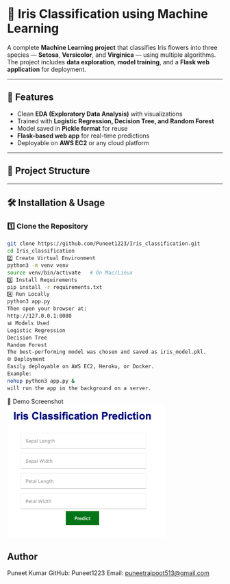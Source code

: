 # 🌸 Iris Classification using Machine Learning

A complete **Machine Learning project** that classifies Iris flowers into three species — **Setosa**, **Versicolor**, and **Virginica** — using multiple algorithms.  
The project includes **data exploration**, **model training**, and a **Flask web application** for deployment.

---

## 🚀 Features
- Clean **EDA (Exploratory Data Analysis)** with visualizations  
- Trained with **Logistic Regression, Decision Tree, and Random Forest**  
- Model saved in **Pickle format** for reuse  
- **Flask-based web app** for real-time predictions  
- Deployable on **AWS EC2** or any cloud platform  

---

## 📂 Project Structure


---

## 🛠️ Installation & Usage

### 1️⃣ Clone the Repository
```bash
git clone https://github.com/Puneet1223/Iris_classification.git
cd Iris_classification
2️⃣ Create Virtual Environment
python3 -m venv venv
source venv/bin/activate   # On Mac/Linux
3️⃣ Install Requirements
pip install -r requirements.txt
4️⃣ Run Locally
python3 app.py
Then open your browser at:
http://127.0.0.1:8080
📊 Models Used
Logistic Regression
Decision Tree
Random Forest
The best-performing model was chosen and saved as iris_model.pkl.
🌐 Deployment
Easily deployable on AWS EC2, Heroku, or Docker.
Example:
nohup python3 app.py &
will run the app in the background on a server.
```
📸 Demo Screenshot
 ![Demo](assets/iris.png)

## Author
Puneet Kumar
GitHub: Puneet1223
Email: puneetrajpoot513@gmail.com